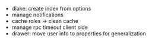 - dlake: create index from options
- manage notifications
- cache roles -> clean cache
- manage rpc timeout client side
- drawer: move user info to properties for generalization
